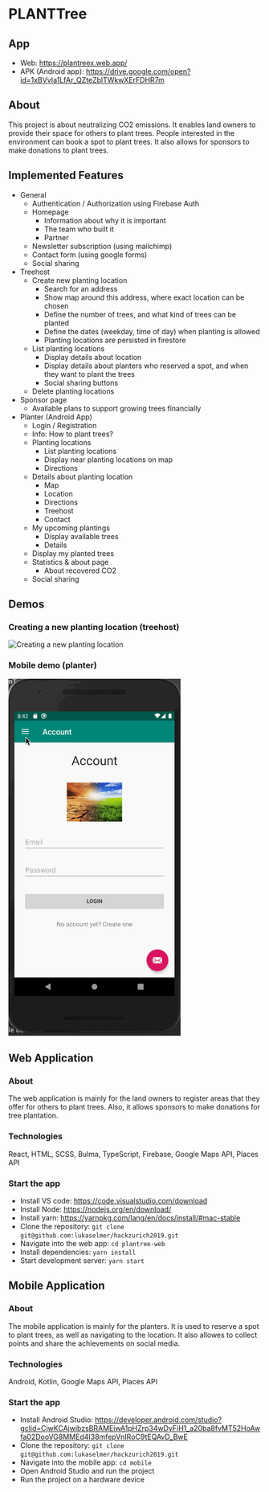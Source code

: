 # PLANTTree

## App

* Web: https://plantreex.web.app/
* APK (Android app): https://drive.google.com/open?id=1xBVvIa1LfAr_QZteZblTWkwXErFDHR7m

## About

This project is about neutralizing CO2 emissions. It enables land owners to provide their space for others to plant trees. People interested in the environment can book a spot to plant trees. It also allows for sponsors to make donations to plant trees.

## Implemented Features

* General
  * Authentication / Authorization using Firebase Auth
  * Homepage
    * Information about why it is important
    * The team who built it
    * Partner
  * Newsletter subscription (using mailchimp)
  * Contact form (using google forms)
  * Social sharing
* Treehost
  * Create new planting location
    * Search for an address
    * Show map around this address, where exact location can be chosen
    * Define the number of trees, and what kind of trees can be planted
    * Define the dates (weekday, time of day) when planting is allowed
    * Planting locations are persisted in firestore
  * List planting locations
    * Display details about location
    * Display details about planters who reserved a spot, and when they want to plant the trees
    * Social sharing buttons
  * Delete planting locations
* Sponsor page
  * Available plans to support growing trees financially
* Planter (Android App)
  * Login / Registration
  * Info: How to plant trees?
  * Planting locations
    * List planting locations
    * Display near planting locations on map
    * Directions
  * Details about planting location
    * Map
    * Location
    * Directions
    * Treehost
    * Contact
  * My upcoming plantings
    * Display available trees
    * Details
  * Display my planted trees
  * Statistics & about page
    * About recovered CO2
  * Social sharing


## Demos

### Creating a new planting location (treehost)

![Creating a new planting location](https://github.com/lukaselmer/hackzurich2019/raw/master/docs/plantree-provide-location.gif)

### Mobile demo (planter)

![Planter](https://github.com/lukaselmer/hackzurich2019/raw/master/docs/plantree-mobile.gif)


## Web Application

### About

The web application is mainly for the land owners to register areas that they offer for others to plant trees. Also, it allows sponsors to make donations for tree plantation.

### Technologies

React, HTML, SCSS, Bulma, TypeScript, Firebase, Google Maps API, Places API

### Start the app

* Install VS code: https://code.visualstudio.com/download
* Install Node: https://nodejs.org/en/download/
* Install yarn: https://yarnpkg.com/lang/en/docs/install/#mac-stable
* Clone the repository:  `git clone git@github.com:lukaselmer/hackzurich2019.git`
* Navigate into the web app: `cd plantree-web`
* Install dependencies: `yarn install`
* Start development server: `yarn start` 

## Mobile Application

### About

The mobile application is mainly for the planters. It is used to reserve a spot to plant trees, as well as navigating to the location. It also allowes to collect points and share the achievements on social media.

### Technologies

Android, Kotlin, Google Maps API, Places API

### Start the app

* Install Android Studio: https://developer.android.com/studio?gclid=CjwKCAjwibzsBRAMEiwA1pHZrp34wDyFiH1_a20ba8fvMT52HoAwfa02DooVG8MMEd4I38mfepVnIRoC9tEQAvD_BwE
* Clone the repository: `git clone git@github.com:lukaselmer/hackzurich2019.git`
* Navigate into the mobile app: `cd mobile`
* Open Android Studio and run the project
* Run the project on a hardware device

